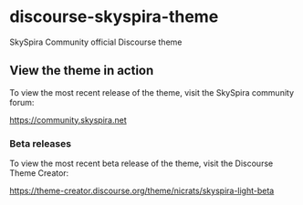 # discourse-skyspira-theme
SkySpira Community official Discourse theme

## View the theme in action

To view the most recent release of the theme, visit the SkySpira community forum:

https://community.skyspira.net

### Beta releases

To view the most recent beta release of the theme, visit the Discourse Theme Creator:

https://theme-creator.discourse.org/theme/nicrats/skyspira-light-beta
